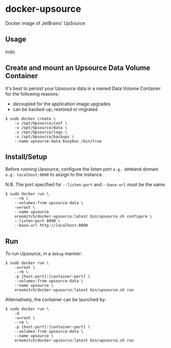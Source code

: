 # docker-upsource
Docker image of JetBrains' UpSource

## Usage

todo

## Create and mount an Upsource Data Volume Container

It's best to persist your Upsource data in a named Data Volume Container for the following reasons:
- decoupled for the application image upgrades
- can be backed-up, restored or migrated

```
$ sudo docker create \
    -v /opt/Upsource/conf \
    -v /opt/Upsource/data \
    -v /opt/Upsource/logs \
    -v /opt/Upsource/backups \
    --name upsource-data busybox /bin/true
```

## Install/Setup

Before running Upsource, configure the listen port `e.g. 8090`and
domain `e.g. localhost:8090` to assign to the instance.

N.B. The port specified for `--listen-port` and `--base-url` must be the same.

```
$ sudo docker run \
    --rm \
    --volumes-from upsource-data \
    -u=root \
    --name upsource
    oreomitch/docker-upsource:latest bin/upsource.sh configure \
    --listen-port 8090 \
    --base-url http://localhost:8090
```

## Run

To run Upsource, in a `debug` manner:

```
$ sudo docker run \
    -u=root \
    --rm \
    -p [host-port]:[container-port] \
    --volumes-from upsource-data \
    --name upsource \
    oreomitch/docker-upsource:latest bin/upsource.sh run
```
Alternatively, the container can be launched by:
```
$ sudo docker run \
    -d
    -u=root \
    --rm \
    -p [host-port]:[container-port] \
    --volumes-from upsource-data \
    --name upsource \
    oreomitch/docker-upsource:latest bin/upsource.sh run
```
